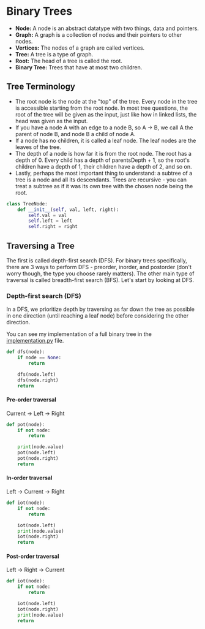 # Binary Trees

- **Node:** A node is an abstract datatype with two things, data and pointers.
- **Graph:** A graph is a collection of nodes and their pointers to other nodes.
- **Vertices:** The nodes of a graph are called vertices.
- **Tree:** A tree is a type of graph.
- **Root:** The head of a tree is called the root.
- **Binary Tree:** Trees that have at most two children.

## Tree Terminology

- The root node is the node at the "top" of the tree. Every node in the tree is accessible starting from the root node. In most tree questions, the root of the tree will be given as the input, just like how in linked lists, the head was given as the input.
- If you have a node A with an edge to a node B, so A -> B, we call A the parent of node B, and node B a child of node A.
- If a node has no children, it is called a leaf node. The leaf nodes are the leaves of the tree.
- The depth of a node is how far it is from the root node. The root has a depth of 0. Every child has a depth of parentsDepth + 1, so the root's children have a depth of 1, their children have a depth of 2, and so on.
- Lastly, perhaps the most important thing to understand: a subtree of a tree is a node and all its descendants. Trees are recursive - you can treat a subtree as if it was its own tree with the chosen node being the root.

```python
class TreeNode:
    def __init__(self, val, left, right):
        self.val = val
        self.left = left
        self.right = right
```

## Traversing a Tree

The first is called depth-first search (DFS). For binary trees specifically, there are 3 ways to perform DFS - preorder, inorder, and postorder (don't worry though, the type you choose rarely matters). The other main type of traversal is called breadth-first search (BFS). Let's start by looking at DFS.

### Depth-first search (DFS)

In a DFS, we prioritize depth by traversing as far down the tree as possible in one direction (until reaching a leaf node) before considering the other direction.

You can see my implementation of a full binary tree in the [implementation.py](./implementation.py) file.

```python
def dfs(node):
    if node == None:
        return

    dfs(node.left)
    dfs(node.right)
    return
```

#### Pre-order traversal

Current -> Left -> Right

```python
def pot(node):
    if not node:
        return

    print(node.value)
    pot(node.left)
    pot(node.right)
    return
```

#### In-order traversal

Left -> Current -> Right

```python
def iot(node):
    if not node:
        return

    iot(node.left)
    print(node.value)
    iot(node.right)
    return
```

#### Post-order traversal

Left -> Right -> Current

```python
def iot(node):
    if not node:
        return

    iot(node.left)
    iot(node.right)
    print(node.value)
    return
```
